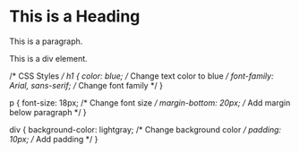 <!DOCTYPE html>
<html lang="en">
<head>
    <meta charset="UTF-8">
    <meta name="viewport" content="width=device-width, initial-scale=1.0">
    <title>CSS Styles Example</title>
    <link rel="stylesheet" href="styles.css"> <!-- Linking external CSS file -->
</head>
<body>
    <h1>This is a Heading</h1>
    <p>This is a paragraph.</p>
    <div>This is a div element.</div>
</body>
</html>

/* CSS Styles */
h1 {
    color: blue; /* Change text color to blue */
    font-family: Arial, sans-serif; /* Change font family */
}

p {
    font-size: 18px; /* Change font size */
    margin-bottom: 20px; /* Add margin below paragraph */
}

div {
    background-color: lightgray; /* Change background color */
    padding: 10px; /* Add padding */
}
